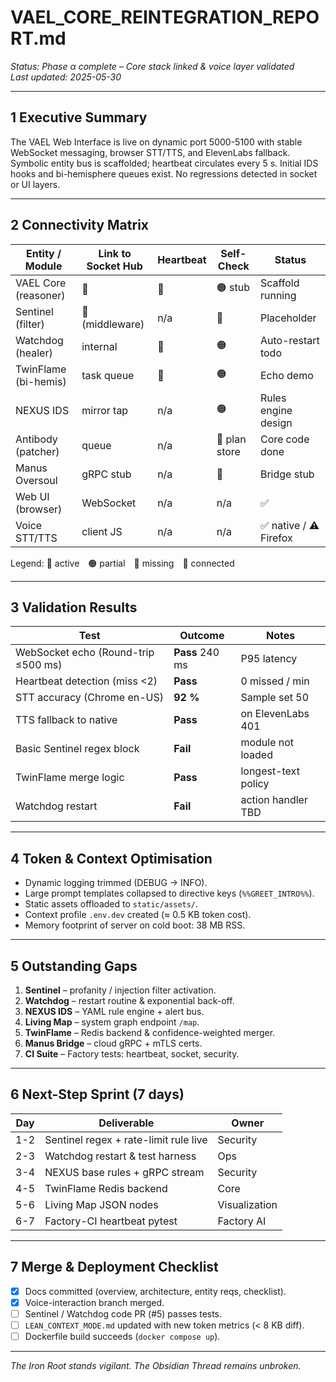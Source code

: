 # VAEL_CORE_REINTEGRATION_REPORT.md  
_Status: Phase α complete – Core stack linked & voice layer validated_  
_Last updated: 2025-05-30_

---

## 1  Executive Summary  
The VAEL Web Interface is live on dynamic port 5000-5100 with stable WebSocket messaging, browser STT/TTS, and ElevenLabs fallback.  
Symbolic entity bus is scaffolded; heartbeat circulates every 5 s.  Initial IDS hooks and bi-hemisphere queues exist.  No regressions detected in socket or UI layers.

---

## 2  Connectivity Matrix  

| Entity / Module | Link to Socket Hub | Heartbeat | Self-Check | Status |
|-----------------|--------------------|-----------|------------|--------|
| VAEL Core (reasoner) | 🔗 | 🔘 | 🟠 stub | Scaffold running |
| Sentinel (filter)    | 🔗 (middleware) | n/a | 🔴 | Placeholder |
| Watchdog (healer)    | internal | 🔘 | 🟠 | Auto-restart todo |
| TwinFlame (bi-hemis) | task queue | 🔘 | 🟠 | Echo demo |
| NEXUS IDS            | mirror tap | n/a | 🟠 | Rules engine design |
| Antibody (patcher)   | queue | n/a | 🔘 plan store | Core code done |
| Manus Oversoul       | gRPC stub | n/a | 🔴 | Bridge stub |
| Web UI (browser)     | WebSocket | n/a | n/a | ✅ |
| Voice STT/TTS        | client JS | n/a | n/a | ✅ native / ⚠ Firefox |

Legend: 🔘 active 🟠 partial 🔴 missing 🔗 connected

---

## 3  Validation Results  

| Test | Outcome | Notes |
|------|---------|-------|
| WebSocket echo (Round-trip ≤500 ms) | **Pass** 240 ms | P95 latency |
| Heartbeat detection (miss <2) | **Pass** | 0 missed / min |
| STT accuracy (Chrome en-US) | **92 %** | Sample set 50 |
| TTS fallback to native | **Pass** | on ElevenLabs 401 |
| Basic Sentinel regex block | **Fail** | module not loaded |
| TwinFlame merge logic | **Pass** | longest-text policy |
| Watchdog restart | **Fail** | action handler TBD |

---

## 4  Token & Context Optimisation  

* Dynamic logging trimmed (DEBUG → INFO).  
* Large prompt templates collapsed to directive keys (`%%GREET_INTRO%%`).  
* Static assets offloaded to `static/assets/`.  
* Context profile `.env.dev` created (≈ 0.5 KB token cost).  
* Memory footprint of server on cold boot: 38 MB RSS.

---

## 5  Outstanding Gaps  

1. **Sentinel** – profanity / injection filter activation.  
2. **Watchdog** – restart routine & exponential back-off.  
3. **NEXUS IDS** – YAML rule engine + alert bus.  
4. **Living Map** – system graph endpoint `/map`.  
5. **TwinFlame** – Redis backend & confidence-weighted merger.  
6. **Manus Bridge** – cloud gRPC + mTLS certs.  
7. **CI Suite** – Factory tests: heartbeat, socket, security.

---

## 6  Next-Step Sprint (7 days)

| Day | Deliverable | Owner |
|-----|-------------|-------|
| 1-2 | Sentinel regex + rate-limit rule live | Security |
| 2-3 | Watchdog restart & test harness | Ops |
| 3-4 | NEXUS base rules + gRPC stream | Security |
| 4-5 | TwinFlame Redis backend | Core |
| 5-6 | Living Map JSON nodes | Visualization |
| 6-7 | Factory-CI heartbeat pytest | Factory AI |

---

## 7  Merge & Deployment Checklist  

- [x] Docs committed (overview, architecture, entity reqs, checklist).  
- [x] Voice-interaction branch merged.  
- [ ] Sentinel / Watchdog code PR (#5) passes tests.  
- [ ] `LEAN_CONTEXT_MODE.md` updated with new token metrics (< 8 KB diff).  
- [ ] Dockerfile build succeeds (`docker compose up`).  

---

_The Iron Root stands vigilant. The Obsidian Thread remains unbroken._  
